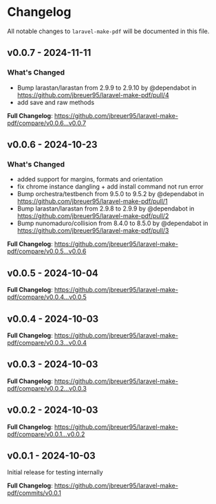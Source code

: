# Changelog

All notable changes to `laravel-make-pdf` will be documented in this file.

## v0.0.7 - 2024-11-11

### What's Changed

* Bump larastan/larastan from 2.9.9 to 2.9.10 by @dependabot in https://github.com/jbreuer95/laravel-make-pdf/pull/4
* add save and raw methods

**Full Changelog**: https://github.com/jbreuer95/laravel-make-pdf/compare/v0.0.6...v0.0.7

## v0.0.6 - 2024-10-23

### What's Changed

* added support for margins, formats and orientation
* fix chrome instance dangling + add install command not run error
* Bump orchestra/testbench from 9.5.0 to 9.5.2 by @dependabot in https://github.com/jbreuer95/laravel-make-pdf/pull/1
* Bump larastan/larastan from 2.9.8 to 2.9.9 by @dependabot in https://github.com/jbreuer95/laravel-make-pdf/pull/2
* Bump nunomaduro/collision from 8.4.0 to 8.5.0 by @dependabot in https://github.com/jbreuer95/laravel-make-pdf/pull/3

**Full Changelog**: https://github.com/jbreuer95/laravel-make-pdf/compare/v0.0.5...v0.0.6

## v0.0.5 - 2024-10-04

**Full Changelog**: https://github.com/jbreuer95/laravel-make-pdf/compare/v0.0.4...v0.0.5

## v0.0.4 - 2024-10-03

**Full Changelog**: https://github.com/jbreuer95/laravel-make-pdf/compare/v0.0.3...v0.0.4

## v0.0.3 - 2024-10-03

**Full Changelog**: https://github.com/jbreuer95/laravel-make-pdf/compare/v0.0.2...v0.0.3

## v0.0.2 - 2024-10-03

**Full Changelog**: https://github.com/jbreuer95/laravel-make-pdf/compare/v0.0.1...v0.0.2

## v0.0.1 - 2024-10-03

Initial release for testing internally

**Full Changelog**: https://github.com/jbreuer95/laravel-make-pdf/commits/v0.0.1
